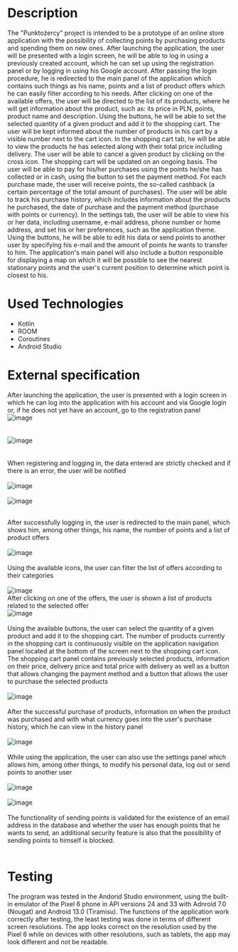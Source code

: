 # Description
The "Punktożercy" project is intended to be a prototype of an online store application with the possibility of collecting points by purchasing products and spending them on new ones. After launching the application, the user will be presented with a login screen, he will be able to log in using a previously created account, which he can set up using the registration panel or by logging in using his Google account. After passing the login procedure, he is redirected to the main panel of the application which contains such things as his name, points and a list of product offers which he can easily filter according to his needs. After clicking on one of the available offers, the user will be directed to the list of its products, where he will get information about the product, such as: its price in PLN, points, product name and description. Using the buttons, he will be able to set the selected quantity of a given product and add it to the shopping cart. 
The user will be kept informed about the number of products in his cart by a visible number next to the cart icon. In the shopping cart tab, he will be able to view the products he has selected along with their total price including delivery. The user will be able to cancel a given product by clicking on the cross icon. The shopping cart will be updated on an ongoing basis. The user will be able to pay for his/her purchases using the points he/she has collected or in cash, using the button to set the payment method. For each purchase made, the user will receive points, the so-called cashback (a certain percentage of the total amount of purchases). The user will be able to track his purchase history, which includes information about the products he purchased, the date of purchase and the payment method (purchase with points or currency). In the settings tab, the user will be able to view his or her data, including username, e-mail address, phone number or home address, and set his or her preferences, such as the application theme.
Using the buttons, he will be able to edit his data or send points to another user by specifying his e-mail and the amount of points he wants to transfer to him. The application's main panel will also include a button responsible for displaying a map on which it will be possible to see the nearest stationary points and the user's current position to determine which point is closest to his.

# Used Technologies
- Kotlin
- ROOM
- Coroutines
- Android Studio

# External specification
After launching the application, the user is presented with a login screen in which he can log into the application with his account and via Google login or, if he does not yet have an account, go to the registration panel 
<br/>
![image](https://github.com/rixis321/Punktozercy/assets/58139675/711144ea-055b-4417-a481-2d9e44178e5a)
<br/>
<br/>
<br/>
![image](https://github.com/rixis321/Punktozercy/assets/58139675/e08faf33-97b7-4916-bc5e-d43bb231a317)
<br />
<br/>
<br/>
When registering and logging in, the data entered are strictly checked and if there is an error, the user will be notified
<br />
<br/>
![image](https://github.com/rixis321/Punktozercy/assets/58139675/cf4ccd72-d074-4bc3-a275-d228ee1ab878)
<br/>
<br />
![image](https://github.com/rixis321/Punktozercy/assets/58139675/211b220d-b9d2-4450-9b1c-1cb1f42bf508)
<br/>
<br />

After successfully logging in, the user is redirected to the main panel, which shows him, among other things, his name, the number of points and a list of product offers
<br/>
<br />
![image](https://github.com/rixis321/Punktozercy/assets/58139675/cf105be0-eb10-4a72-bb35-c875a58c59c6)
<br/>
<br />
Using the available icons, the user can filter the list of offers according to their categories
<br />
<br />
![image](https://github.com/rixis321/Punktozercy/assets/58139675/19607e53-afca-48aa-914f-cd6a062d4ca1)
<br/>
After clicking on one of the offers, the user is shown a list of products related to the selected offer
<br/>
![image](https://github.com/rixis321/Punktozercy/assets/58139675/67974b6a-4f99-43c6-bc1d-4f7f50e13a07)
<br/>
<br />
Using the available buttons, the user can select the quantity of a given product and add it to the shopping cart. The number of products currently in the shopping cart is continuously visible on the application navigation panel located at the bottom of the screen next to the shopping cart icon. The shopping cart panel contains previously selected products, information on their price, delivery price and total price with delivery as well as a button that allows changing the payment method and a button that allows the user to purchase the selected products
<br/>
<br />
![image](https://github.com/rixis321/Punktozercy/assets/58139675/14e1225f-7bbe-413d-bf51-5af4b7761b91)
<br />
<br/>
After the successful purchase of products, information on when the product was purchased and with what currency goes into the user's purchase history, which he can view in the history panel
<br />
<br/>
![image](https://github.com/rixis321/Punktozercy/assets/58139675/39412d03-daa6-45ca-b1d2-8214ef5d51aa)
<br />
<br/>
While using the application, the user can also use the settings panel which allows him, among other things, to modify his personal data, log out or send points to another user
<br />
<br/>
![image](https://github.com/rixis321/Punktozercy/assets/58139675/58167db4-7406-4582-91d1-5ed6214643b4)
<br />
<br/>
![image](https://github.com/rixis321/Punktozercy/assets/58139675/7d9df6f3-1802-462b-9cf8-8f5075a667a1)
<br />
<br/>
The functionality of sending points is validated for the existence of an email address in the database and whether the user has enough points that he wants to send, an additional security feature is also that the possibility of sending points to himself is blocked.
<br />
<br/>
# Testing
The program was tested in the Andorid Studio environment, using the built-in emulator of the Pixel 6 phone in API versions 24 and 33 with Adnroid 7.0 (Nougat) and Android 13.0 (Tiramisu). The functions of the application work correctly after testing, the least testing was done in terms of different screen resolutions. The app looks correct on the resolution used by the Pixel 6 while on devices with other resolutions, such as tablets, the app may look different and not be readable.

